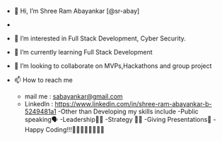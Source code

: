 
- 👋 Hi, I’m Shree Ram Abayankar [@sr-abay]
-

- 👀 I’m interested in Full Stack Development, Cyber Security.

- 🌱 I’m currently learning Full Stack Development

- 💞️ I’m looking to collaborate on MVPs,Hackathons and group project 

- 📫 How to reach me 
    -  mail me : sabayankar@gmail.com
    - LinkedIn : https://www.linkedin.com/in/shree-ram-abayankar-b-5249481a1
-Other than Developing my skills include
   -Public speaking🗣
   -Leadership👨‍⚖️
   -Strategy 👨‍💻
   -Giving Presentations🤘
-Happy Coding!!!👨‍💻👩‍💻👨‍💻👩‍💻    
      

<!---
sr-abay/sr-abay is a ✨ special ✨ repository because its `README.md` (this file) appears on your GitHub profile.
You can click the Preview link to take a look at your changes.
--->
